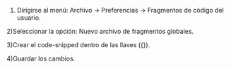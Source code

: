 1) Dirigirse al menú:
Archivo → Preferencias → Fragmentos de código del usuario.

2)Seleccionar la opción:
Nuevo archivo de fragmentos globales.

3)Crear el code-snipped dentro de las llaves ({}).

4)Guardar los cambios.